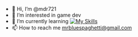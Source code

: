 - 👋 Hi, I’m @mdr721
- 👀 I’m interested in game dev
- 🌱 I’m currently learning [![My Skills](https://skillicons.dev/icons?i=js,rust)](https://skillicons.dev)
- 📫 How to reach me mrbluespaghetti@gmail.com
<!--- 💞️ I’m looking to collaborate on null --->
<!---
mdr721/mdr721 is a ✨ special ✨ repository because its `README.md` (this file) appears on your GitHub profile.
You can click the Preview link to take a look at your changes.
--->
